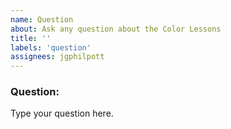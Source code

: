 ```yaml
---
name: Question
about: Ask any question about the Color Lessons
title: ''
labels: 'question'
assignees: jgphilpott
---
```


### Question:

Type your question here.